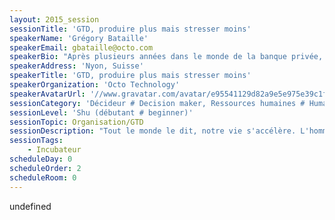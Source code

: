 ```yaml
---
layout: 2015_session
sessionTitle: 'GTD, produire plus mais stresser moins'
speakerName: 'Grégory Bataille'
speakerEmail: gbataille@octo.com
speakerBio: "Après plusieurs années dans le monde de la banque privée, Grégory travaille aujourd'hui comme architecte chez Octo Technology où il accompagne ses clients dans leurs projets de refonte et/ou d'audit de leurs systèmes. En passionné de technologie, il touche à tout, du back end rails au front end iOS en passant par des applications clients Javascript, sans oublié la programmation fonctionnelle avec Haskell. Il se spécialise aussi sur les problématiques de BigData et de sécurité des systèmes et des applications.\nGrégory s'occupe également du Java User Group de Lausanne et du Hackergarten de Lausanne."
speakerAddress: 'Nyon, Suisse'
speakerTitle: 'GTD, produire plus mais stresser moins'
speakerOrganization: 'Octo Technology'
speakerAvatarUrl: '//www.gravatar.com/avatar/e95541129d82a9e5e975e39c1fcb8710?size=200&default=mm'
sessionCategory: 'Décideur # Decision maker, Ressources humaines # Human resources, Encadrement, coach # Trainer, mentor, coach, Architecte # Architect, Développeur # Developer, Designer, Data scientist'
sessionLevel: 'Shu (débutant # beginner)'
sessionTopic: Organisation/GTD
sessionDescription: "Tout le monde le dit, notre vie s'accélère. L'homme moderne est sous une\npression constante et il est important de bien la gérer pour ne pas craquer.\n\nEt si une partie de la solution tenait simplement à s'organiser, ou à\ns'organiser mieux ? Getting Things Done est la solution, là où les Todo List\nont montrées leur limites. Loin d'être nouvelle, cette méthodologie profite\naujourd'hui de technologies récentes tel que le mobile ou le cloud. Cette\nmeilleure organisation vous permet de produire plus mais surtout de façon plus\nsereine !\n\nJe vous propose de vous présenter GTD basé sur mon expérience et en utilisant\nmon système actuel comme support.\n"
sessionTags:
    - Incubateur
scheduleDay: 0
scheduleOrder: 2
scheduleRoom: 0
---
```


undefined

